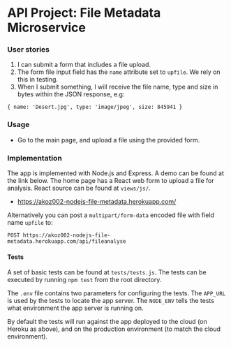 
# API Project: File Metadata Microservice

### User stories

1. I can submit a form that includes a file upload.
2. The form file input field  has the `name` attribute set to `upfile`. We rely on this in testing.
3. When I submit something, I will receive the file name, type and size in bytes within the JSON response, e.g:
```
{ name: 'Desert.jpg', type: 'image/jpeg', size: 845941 }
```

### Usage

* Go to the main page, and upload a file using the provided form.

### Implementation

The app is implemented with Node.js and Express. A demo can be found at the link below. The home page has a React web form to upload a file for analysis. React source can be found at `views/js/`.

* https://akoz002-nodejs-file-metadata.herokuapp.com/

Alternatively you can post a `multipart/form-data` encoded file with field name `upfile` to:

`POST https://akoz002-nodejs-file-metadata.herokuapp.com/api/fileanalyse`

#### Tests

A set of basic tests can be found at `tests/tests.js`. The tests can be executed by running `npm test` from the root directory.

The `.env` file contains two parameters for configuring the tests. The `APP_URL` is used by the tests to locate the app server. The `NODE_ENV` tells the tests what environment the app server is running on.

By default the tests will run against the app deployed to the cloud (on Heroku as above), and on the production environment (to match the cloud environment).
